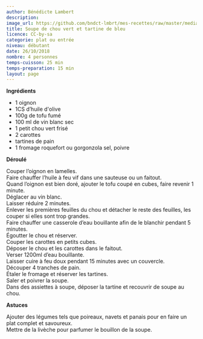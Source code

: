 ```yaml
---
author: Bénédicte Lambert
description: 
image_url: https://github.com/bndct-lmbrt/mes-recettes/raw/master/medias/soupe-chou-vert.jpg
title: Soupe de chou vert et tartine de bleu
licence: CC-by-sa
categorie: plat ou entrée
niveau: débutant
date: 26/10/2018
nombre: 4 personnes
temps-cuisson: 25 min
temps-preparation: 15 min
layout: page
---
```



**Ingrédients**  


* 1 oignon
* 1CS d’huile d'olive
* 100g de tofu fumé
* 100 ml de vin blanc sec
* 1 petit chou vert frisé 
* 2 carottes 
* tartines de pain
* 1 fromage roquefort ou gorgonzola
sel, poivre



**Déroulé**  

Couper l’oignon en lamelles.  
Faire chauffer l’huile à feu vif dans une sauteuse ou un faitout.  
Quand l’oignon est bien doré, ajouter le tofu coupé en cubes, faire revenir 1 minute.  
Déglacer au vin blanc.  
Laisser réduire 2 minutes.  
Enlever les premières feuilles du chou et détacher le reste des feuilles, les couper si elles sont trop grandes.  
Faire chauffer une casserole d’eau bouillante afin de le blanchir pendant 5 minutes.  
Égoutter le chou et réserver.  
Couper les carottes en petits cubes.   
Déposer le chou et les carottes dans le faitout.  
Verser 1200ml d’eau bouillante.  
Laisser cuire à feu doux pendant 15 minutes avec un couvercle.  
Découper 4 tranches de pain.  
Étaler le fromage et réserver les tartines.  
Saler et poivrer la soupe.  
Dans des assiettes à soupe, déposer la tartine et recouvrir de soupe au chou.   


**Astuces**

Ajouter des légumes tels que poireaux, navets et panais pour en faire un plat complet et savoureux.  
Mettre de la livèche pour parfumer le bouillon de la soupe.  